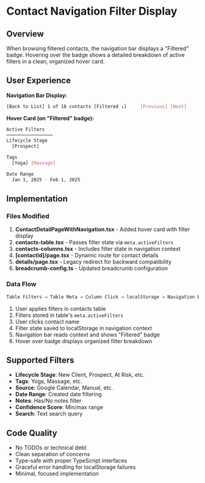 # Contact Navigation Filter Display

## Overview

When browsing filtered contacts, the navigation bar displays a "Filtered" badge. Hovering over the badge shows a detailed breakdown of active filters in a clean, organized hover card.

## User Experience

**Navigation Bar Display:**

```bash
[Back to List] 1 of 18 contacts [Filtered ↓]     [Previous] [Next]
```

**Hover Card (on "Filtered" badge):**

```bash
Active Filters
─────────────────
Lifecycle Stage
  [Prospect]

Tags
  [Yoga] [Massage]

Date Range
  Jan 1, 2025 - Feb 1, 2025
```

## Implementation

### Files Modified

1. **ContactDetailPageWithNavigation.tsx** - Added hover card with filter display
2. **contacts-table.tsx** - Passes filter state via `meta.activeFilters`
3. **contacts-columns.tsx** - Includes filter state in navigation context
4. **[contactId]/page.tsx** - Dynamic route for contact details
5. **details/page.tsx** - Legacy redirect for backward compatibility
6. **breadcrumb-config.ts** - Updated breadcrumb configuration

### Data Flow

```bash
Table Filters → Table Meta → Column Click → localStorage → Navigation Bar → Hover Card
```

1. User applies filters in contacts table
2. Filters stored in table's `meta.activeFilters`
3. User clicks contact name
4. Filter state saved to localStorage in navigation context
5. Navigation bar reads context and shows "Filtered" badge
6. Hover over badge displays organized filter breakdown

## Supported Filters

- **Lifecycle Stage**: New Client, Prospect, At Risk, etc.
- **Tags**: Yoga, Massage, etc.
- **Source**: Google Calendar, Manual, etc.
- **Date Range**: Created date filtering
- **Notes**: Has/No notes filter
- **Confidence Score**: Min/max range
- **Search**: Text search query

## Code Quality

- No TODOs or technical debt
- Clean separation of concerns
- Type-safe with proper TypeScript interfaces
- Graceful error handling for localStorage failures
- Minimal, focused implementation

